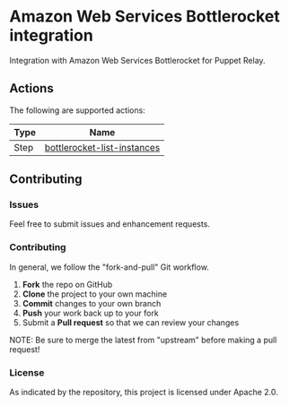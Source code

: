 # Amazon Web Services Bottlerocket integration

Integration with Amazon Web Services Bottlerocket for Puppet Relay.

## Actions

The following are supported actions: 

|   Type    |  Name              |
|-----------|--------------------|
| Step      | [bottlerocket-list-instances](/actions/steps/bottlerocket-list-instances)  | 


## Contributing

### Issues

Feel free to submit issues and enhancement requests.

### Contributing

In general, we follow the "fork-and-pull" Git workflow.

 1. **Fork** the repo on GitHub
 2. **Clone** the project to your own machine
 3. **Commit** changes to your own branch
 4. **Push** your work back up to your fork
 5. Submit a **Pull request** so that we can review your changes

NOTE: Be sure to merge the latest from "upstream" before making a pull request!

### License

As indicated by the repository, this project is licensed under Apache 2.0.